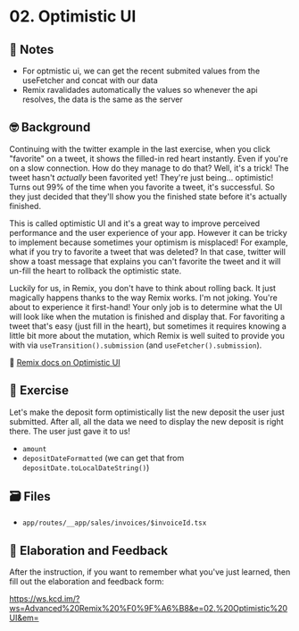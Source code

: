 # 02. Optimistic UI

## 📝 Notes

 - For optmistic ui, we can get the recent submited values from the useFetcher and concat with our data
 - Remix ravalidades automatically the values so whenever the api resolves, the data is the same as the server

## 🤓 Background

Continuing with the twitter example in the last exercise, when you click
"favorite" on a tweet, it shows the filled-in red heart instantly. Even if
you're on a slow connection. How do they manage to do that? Well, it's a trick!
The tweet hasn't _actually_ been favorited yet! They're just being...
optimistic! Turns out 99% of the time when you favorite a tweet, it's
successful. So they just decided that they'll show you the finished state before
it's actually finished.

This is called optimistic UI and it's a great way to improve perceived
performance and the user experience of your app. However it can be tricky to
implement because sometimes your optimism is misplaced! For example, what if you
try to favorite a tweet that was deleted? In that case, twitter will show a
toast message that explains you can't favorite the tweet and it will un-fill the
heart to rollback the optimistic state.

Luckily for us, in Remix, you don't have to think about rolling back. It just
magically happens thanks to the way Remix works. I'm not joking. You're about to
experience it first-hand! Your only job is to determine what the UI will look
like when the mutation is finished and display that. For favoriting a tweet
that's easy (just fill in the heart), but sometimes it requires knowing a little
bit more about the mutation, which Remix is well suited to provide you with via
`useTransition().submission` (and `useFetcher().submission`).

📜
[Remix docs on Optimistic UI](https://remix.run/docs/en/1.15.0/guides/optimistic-ui)

## 💪 Exercise

Let's make the deposit form optimistically list the new deposit the user just
submitted. After all, all the data we need to display the new deposit is right
there. The user just gave it to us!

- `amount`
- `depositDateFormatted` (we can get that from
  `depositDate.toLocalDateString()`)

## 🗃 Files

- `app/routes/__app/sales/invoices/$invoiceId.tsx`

## 🦉 Elaboration and Feedback

After the instruction, if you want to remember what you've just learned, then
fill out the elaboration and feedback form:

https://ws.kcd.im/?ws=Advanced%20Remix%20%F0%9F%A6%B8&e=02.%20Optimistic%20UI&em=

